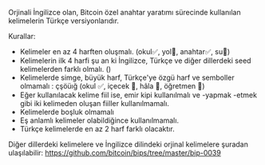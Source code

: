 Orjinali İngilizce olan, Bitcoin özel anahtar yaratımı sürecinde kullanılan kelimelerin Türkçe versiyonlarıdır.

Kurallar:

- Kelimeler en az 4 harften oluşmalı. (okul✅, yol🚫, anahtar✅, su🚫)
- Kelimelerin ilk 4 harfi şu an ki İngilizce, Türkçe ve diğer dillerdeki seed kelimelerden farklı olmalı. ()
- Kelimelerde simge, büyük harf, Türkçe'ye özgü harf ve semboller olmamalı : çşöüığ (okul ✅, içecek 🚫, hâla 🚫, öğretmen 🚫)
- Eğer kullanılacak kelime fiil ise, emir kipi kullanılmalı ve -yapmak -etmek gibi iki kelimeden oluşan fiiller kullanılmamalı.
- Kelimelerde boşluk olmamalı
- Eş anlamlı kelimeler olabildiğince kullanılmamalı.
- Türkçe kelimelerde en az 2 harf farklı olacaktır.

Diğer dillerdeki kelimelere ve İngilizce dilindeki orjinal kelimelere şuradan ulaşılabilir: https://github.com/bitcoin/bips/tree/master/bip-0039
